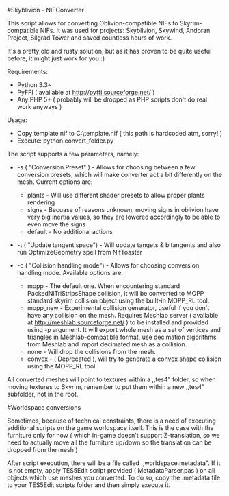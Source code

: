 #Skyblivion -  NIFConverter

This script allows for converting Oblivion-compatible NIFs to Skyrim-compatible NIFs. It was used for projects: Skyblivion, Skywind, Andoran Project, Silgrad Tower and saved countless hours of work.

It's a pretty old and rusty solution, but as it has proven to be quite useful before, it might just work for you :)

Requirements:

* Python 3.3~
* PyFFI ( available at http://pyffi.sourceforge.net/ )
* Any PHP 5+ ( probably will be dropped as PHP scripts don't do real work anyways )

Usage:
*	 Copy template.nif to C:\template.nif ( this path is hardcoded atm, sorry! )
*    Execute: python convert_folder.py <inputfolder> <outputfolder>
		
The script supports a few parameters, namely:

* -s ( "Conversion Preset" ) - Allows for choosing between a few conversion presets, which will make converter act a bit differently on the mesh. Current options are:
	* plants - Will use different shader presets to allow proper plants rendering
	* signs - Becuase of reasons unknown, moving signs in oblivion have very big inertia values, so they are lowered accordingly to be able to even move the signs
	* default - No additional actions
	
* -t ( "Update tangent space") - Will update tangets & bitangents and also run OptimizeGeometry spell from NifToaster
	
* -c ( "Collision handling mode") - Allows for choosing conversion handling mode. Available options are:
	* mopp - The default one. When encountering standard PackedNiTriStripsShape collision, it will be converted to MOPP standard skyrim collision object using the built-in MOPP_RL tool.
	* mopp_new - Experimental collision generator, useful if you don't have any collision on the mesh. Requires Meshlab server ( available at http://meshlab.sourceforge.net/ ) to be installed and provided using -p argument. It will export whole mesh as a set of vertices and triangles in Meshlab-compatible format, use decimation algorithms from Meshlab and import decimated mesh as a collision.
	* none - Will drop the collisions from the mesh.
	* convex - ( Deprecated ), will try to generate a convex shape collision using the MOPP_RL tool.
	
All converted meshes will point to textures within a ,,tes4" folder, so when moving textures to Skyrim, remember to put them within a new ,,tes4" subfolder, not in the root.	

#Worldspace conversions

Sometimes, because of technical constraints, there is a need of executing additional scripts on the game worldspace itself. This is the case with the furniture only for now ( which in-game doesn't support Z-translation, so we need to actually
move all the furniture up/down so the translation can be dropped from the mesh )

After script execution, there will be a file called ,,worldspace.metadata". If it is not empty, apply TES5Edit script provided ( MetadataParser.pas ) on all objects which use meshes you converted. To do so, copy the .metadata
file to your TES5Edit scripts folder and then simply execute it.